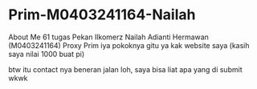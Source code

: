 # Prim-M0403241164-Nailah
About Me 61 tugas Pekan Ilkomerz Nailah Adianti Hermawan (M0403241164) Proxy Prim
iya pokoknya gitu ya kak website saya (kasih saya nilai 1000 buat pi)

btw itu contact nya beneran jalan loh, saya bisa liat apa yang di submit wkwk
